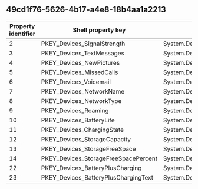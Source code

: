 ## 49cd1f76-5626-4b17-a4e8-18b4aa1a2213

Property identifier | Shell property key | Shell name | Alias
--- | --- | --- | ---
2 | PKEY_Devices_SignalStrength | System.Devices.SignalStrength | 
3 | PKEY_Devices_TextMessages | System.Devices.TextMessages | 
4 | PKEY_Devices_NewPictures | System.Devices.NewPictures | 
5 | PKEY_Devices_MissedCalls | System.Devices.MissedCalls | 
6 | PKEY_Devices_Voicemail | System.Devices.Voicemail | 
7 | PKEY_Devices_NetworkName | System.Devices.NetworkName | 
8 | PKEY_Devices_NetworkType | System.Devices.NetworkType | 
9 | PKEY_Devices_Roaming | System.Devices.Roaming | 
10 | PKEY_Devices_BatteryLife | System.Devices.BatteryLife | 
11 | PKEY_Devices_ChargingState | System.Devices.ChargingState | 
12 | PKEY_Devices_StorageCapacity | System.Devices.StorageCapacity | 
13 | PKEY_Devices_StorageFreeSpace | System.Devices.StorageFreeSpace | 
14 | PKEY_Devices_StorageFreeSpacePercent | System.Devices.StorageFreeSpacePercent | 
22 | PKEY_Devices_BatteryPlusCharging | System.Devices.BatteryPlusCharging | 
23 | PKEY_Devices_BatteryPlusChargingText | System.Devices.BatteryPlusChargingText | 

